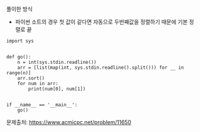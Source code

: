 풀이한 방식
- 파이썬 소트의 경우 첫 값이 같다면 자동으로 두번째값을 정렬하기 때문에 기본 정렬로 끝 
```python3
import sys


def go():
    n = int(sys.stdin.readline())
    arr = [list(map(int, sys.stdin.readline().split())) for __ in range(n)]
    arr.sort()
    for num in arr:
        print(num[0], num[1])


if __name__ == '__main__':
    go()
```
문제출처: https://www.acmicpc.net/problem/11650
